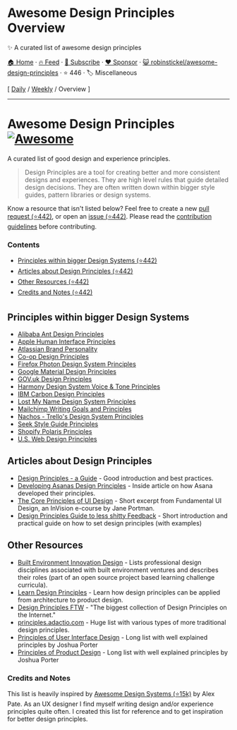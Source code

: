 # Awesome Design Principles Overview

✨ A curated list of awesome design principles

[🏠 Home](/README.md) · [🔥 Feed](https://www.trackawesomelist.com/robinstickel/awesome-design-principles/rss.xml) · [📮 Subscribe](https://trackawesomelist.us17.list-manage.com/subscribe?u=d2f0117aa829c83a63ec63c2f&id=36a103854c) · [❤️  Sponsor](https://github.com/sponsors/theowenyoung) · [😺 robinstickel/awesome-design-principles](https://github.com/robinstickel/awesome-design-principles) · ⭐ 446 · 🏷️ Miscellaneous

[ [Daily](/content/robinstickel/awesome-design-principles/README.md) / [Weekly](/content/robinstickel/awesome-design-principles/week/README.md) / Overview ]

---

# Awesome Design Principles [![Awesome](https://cdn.rawgit.com/sindresorhus/awesome/d7305f38d29fed78fa85652e3a63e154dd8e8829/media/badge.svg)](https://github.com/sindresorhus/awesome)

A curated list of good design and experience principles.

> Design Principles are a tool for creating better and more consistent designs and experiences. They are high level rules that guide detailed design decisions. They are often written down within bigger style guides, pattern libraries or design systems.

Know a resource that isn't listed below? Feel free to create a new [pull request (⭐442)](https://github.com/robinstickel/awesome-design-principles/pulls), or open an [issue (⭐442)](https://github.com/robinstickel/awesome-design-principles/issues/new). Please read the [contribution guidelines](https://github.com/robinstickel/awesome-design-principles/blob/master/README.md/CONTRIBUTING.md) before contributing.

### Contents

*   [Principles within bigger Design Systems (⭐442)](https://github.com/robinstickel/awesome-design-principles#principles-within-bigger-design-systems)
*   [Articles about Design Principles (⭐442)](https://github.com/robinstickel/awesome-design-principles#articles-about-design-principles)
*   [Other Resources (⭐442)](https://github.com/robinstickel/awesome-design-principles#other-resources)
*   [Credits and Notes (⭐442)](https://github.com/robinstickel/awesome-design-principles#credits-and-notes)

## Principles within bigger Design Systems

*   [Alibaba Ant Design Principles](https://ant.design/docs/spec/proximity)
*   [Apple Human Interface Principles](https://developer.apple.com/design/human-interface-guidelines/)
*   [Atlassian Brand Personality](https://atlassian.design/guidelines/brand/personality)
*   [Co-op Design Principles](https://coop-design-manual.herokuapp.com/principles.html)
*   [Firefox Photon Design System Principles](http://design.firefox.com/photon/introduction/principles.html)
*   [Google Material Design Principles](https://material.io/guidelines/#introduction-principles)
*   [GOV.uk Design Principles](https://www.gov.uk/design-principles)
*   [Harmony Design System Voice & Tone Principles](http://harmony.intuit.com/voice-tone/)
*   [IBM Carbon Design Principles](https://www.carbondesignsystem.com/guidelines/accessibility/overview)
*   [Lost My Name Design System Principles](http://design-system.lostmy.name/design-principles)
*   [Mailchimp Writing Goals and Principles](http://styleguide.mailchimp.com/writing-principles/)
*   [Nachos - Trello's Design System Principles](https://design.trello.com/principles)
*   [Seek Style Guide Principles](https://seek-oss.github.io/seek-style-guide/)
*   [Shopify Polaris Principles](https://polaris.shopify.com/principles/principles#app)
*   [U.S. Web Design Principles](https://standards.usa.gov/design-principles/)

## Articles about Design Principles

*   [Design Principles - a Guide](https://www.cxpartners.co.uk/our-thinking/design-principles/) - Good introduction and best practices.
*   [Developing Asanas Design Principles](https://blog.asana.com/2013/10/design-principles/) - Inside article on how Asana developed their principles.
*   [The Core Principles of UI Design](https://www.invisionapp.com/blog/core-principles-of-ui-design/) - Short excerpt from Fundamental UI Design, an InVision e-course by Jane Portman.
*   [Design Principles Guide to less shitty Feedback](https://medium.com/apegroup-texts/design-principles-a-guide-to-less-shitty-feedback-64e9541816c1) - Short introduction and practical guide on how to set design principles (with examples)

## Other Resources

*   [Built Environment Innovation Design](https://github.com/BEICOOP/BEICPBLChallenge/blob/master/Phase3/Stakeholders_Roles/Designer.md) - Lists professional design disciplines associated with built environment ventures and describes their roles (part of an open source project based learning challenge curricula).
*   [Learn Design Principles](http://learndesignprinciples.com/) - Learn how design principles can be applied from architecture to product design.
*   [Design Principles FTW](http://www.designprinciplesftw.com/) - "The biggest collection of Design Principles on the Internet."
*   [principles.adactio.com](https://principles.adactio.com/) - Huge list with various types of more traditional design principles.
*   [Principles of User Interface Design](http://bokardo.com/principles-of-user-interface-design/) - Long list with well explained principles by Joshua Porter
*   [Principles of Product Design](http://bokardo.com/principles-of-product-design/) - Long list with well explained principles by Joshua Porter

### Credits and Notes

This list is heavily inspired by [Awesome Design Systems (⭐15k)](https://github.com/alexpate/awesome-design-systems) by Alex Pate. As an UX designer I find myself writing design and/or experience principles quite often. I created this list for reference and to get inspiration for better design principles.

